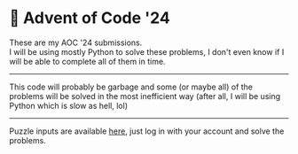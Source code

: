 # 🎄 Advent of Code '24

These are my AOC '24 submissions. \
I will be using mostly Python to solve these problems, I don't even know if I will be able to complete all of them in time.

---

This code will probably be garbage and some (or maybe all) of the problems will be solved in the most inefficient way (after all, I will be using Python which is slow as hell, lol)

---

Puzzle inputs are available [here](https://adventofcode.com/2024), just log in with your account and solve the problems.
